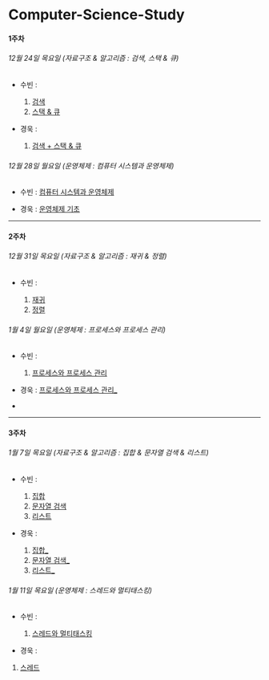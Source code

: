 # Computer-Science-Study

#### 1주차 

###### 12월 24일 목요일 (자료구조 & 알고리즘 : 검색, 스택 & 큐)

- 수빈 : 

  [검색]: https://www.notion.so/5d76289e9e1248769f9156f98bc953f3
  [스택 & 큐]: https://www.notion.so/2e8773febdd64c259f8de3a3ed1e949b
  [컴퓨터 시스템과 운영체제]: https://www.notion.so/d56ffa3073ae4bf98db882ed0187c467

  1. [검색]
  2. [스택 & 큐]

- 경욱 : 
  
  [검색 + 스택 & 큐]: https://ku-na.tistory.com/2
  [운영체제 기초]: https://ku-na.tistory.com/3
  
  1. [검색 + 스택 & 큐]

###### 12월 28일 월요일 (운영체제 : 컴퓨터 시스템과 운영체제)

- 수빈 :  [컴퓨터 시스템과 운영체제]

- 경욱 : [운영체제 기초]

  
------

#### 2주차 

###### 12월 31일 목요일 (자료구조 & 알고리즘 : 재귀 & 정렬)

- 수빈 : 

  [재귀]: https://www.notion.so/ebfc54f54f1e461390c70bd0d6a79f97
[정렬]: https://www.notion.so/9515e9ab7e44496592ed61f49ca5083a

  

  1. [재귀]
  2. [정렬]

###### 1월 4일 월요일 (운영체제 : 프로세스와 프로세스 관리)

- 수빈 : 

  [프로세스와 프로세스 관리]: https://www.notion.so/7ac4c67bebd1457892a66addef20fdf8

  1. [프로세스와 프로세스 관리]
  
[프로세스와 프로세스 관리_]: https://ku-na.tistory.com/5

  - 경욱 : [프로세스와 프로세스 관리_]

- 

------

#### 3주차 

###### 1월 7일 목요일 (자료구조 & 알고리즘 : 집합 & 문자열 검색 & 리스트)

- 수빈 : 

  [집합]: https://www.notion.so/a22acd4596694a2c98d1f9c85ec4c1dc
  [문자열 검색]: https://www.notion.so/66b959fd1cad4ccda41dedb240e84af9
  [리스트]: https://www.notion.so/b557dc9f73274dba9d00b6324c274613

  1. [집합]
  2. [문자열 검색]
  3. [리스트]
  
- 경욱 : 

  [집합_]: https://ku-na.tistory.com/6?category=988999
  [문자열 검색_]: https://ku-na.tistory.com/7?category=988999
  [리스트_]: https://ku-na.tistory.com/8
  
  1. [집합_]
  2. [문자열 검색_]
  3. [리스트_]


###### 1월 11일 목요일 (운영체제 : 스레드와 멀티태스킹)

- 수빈 : 

  [스레드와 멀티태스킹]: https://www.notion.so/1a686cf12f684c8fb7f15d63a7125eb2

  1. [스레드와 멀티태스킹]
  
 - 경욱 : 
 
   [스레드]: https://ku-na.tistory.com/9
  
  1. [스레드]
  
